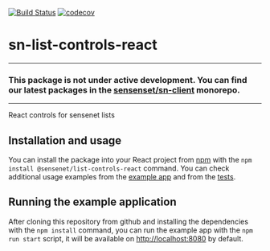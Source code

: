 [![Build Status](https://travis-ci.org/SenseNet/sn-list-controls-react.svg?branch=master)](https://travis-ci.org/SenseNet/sn-list-controls-react)
[![codecov](https://codecov.io/gh/SenseNet/sn-list-controls-react/branch/master/graph/badge.svg)](https://codecov.io/gh/SenseNet/sn-list-controls-react)


# sn-list-controls-react

------
### This package is not under active development. You can find our latest packages in the [sensenset/sn-client](https://github.com/sensenet/sn-client) monorepo.
------

React controls for sensenet lists

## Installation and usage

You can install the package into your React project from [npm](https://npmjs.org) with the ``npm install @sensenet/list-controls-react`` command.
You can check additional usage examples from the [example app](https://sn-list-controls-react.netlify.com/) and from the [tests](https://github.com/SenseNet/sn-list-controls-react/tree/master/src/Tests).

## Running the example application

After cloning this repository from github and installing the dependencies with the ``npm install`` command, you can run the example app with the ``npm run start`` script, it will be available on [http://localhost:8080](http://localhost:8080) by default.
